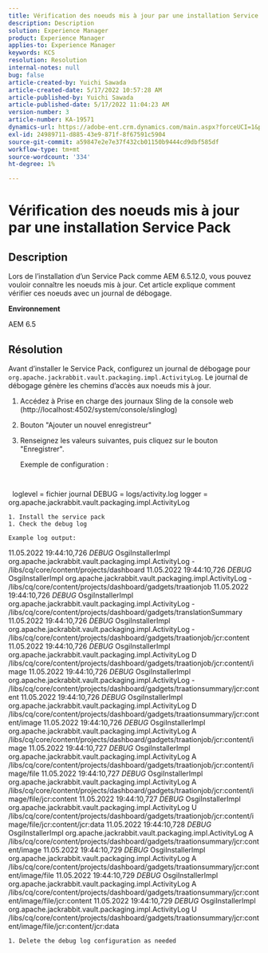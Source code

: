 ```yaml
---
title: Vérification des noeuds mis à jour par une installation Service Pack
description: Description
solution: Experience Manager
product: Experience Manager
applies-to: Experience Manager
keywords: KCS
resolution: Resolution
internal-notes: null
bug: false
article-created-by: Yuichi Sawada
article-created-date: 5/17/2022 10:57:28 AM
article-published-by: Yuichi Sawada
article-published-date: 5/17/2022 11:04:23 AM
version-number: 3
article-number: KA-19571
dynamics-url: https://adobe-ent.crm.dynamics.com/main.aspx?forceUCI=1&pagetype=entityrecord&etn=knowledgearticle&id=083bd723-d0d5-ec11-a7b5-000d3a37750e
exl-id: 24989711-d885-43e9-871f-8f67591c5904
source-git-commit: a59847e2e7e37f432cb01150b9444cd9dbf585df
workflow-type: tm+mt
source-wordcount: '334'
ht-degree: 1%

---
```


# Vérification des noeuds mis à jour par une installation Service Pack

## Description

Lors de l’installation d’un Service Pack comme AEM 6.5.12.0, vous pouvez vouloir connaître les noeuds mis à jour. Cet article explique comment vérifier ces noeuds avec un journal de débogage.

<b>Environnement</b>

AEM 6.5

## Résolution

Avant d’installer le Service Pack, configurez un journal de débogage pour `org.apache.jackrabbit.vault.packaging.impl.ActivityLog`. Le journal de débogage génère les chemins d’accès aux noeuds mis à jour.

1. Accédez à Prise en charge des journaux Sling de la console web (http://localhost:4502/system/console/slinglog)
1. Bouton &quot;Ajouter un nouvel enregistreur&quot;
1. Renseignez les valeurs suivantes, puis cliquez sur le bouton &quot;Enregistrer&quot;.

   Exemple de configuration :

   ```
   
   
  loglevel = fichier journal DEBUG = logs/activity.log logger = org.apache.jackrabbit.vault.packaging.impl.ActivityLog

```
1. Install the service pack
1. Check the debug log

Example log output:
```
11.05.2022 19:44:10,726 *DEBUG* OsgiInstallerImpl org.apache.jackrabbit.vault.packaging.impl.ActivityLog - /libs/cq/core/content/projects/dashboard 11.05.2022 19:44:10,726 *DEBUG* OsgiInstallerImpl org.apache.jackrabbit.vault.packaging.impl.ActivityLog - /libs/cq/core/content/projects/dashboard/gadgets/traationjob 11.05.2022 19:44:10,726 *DEBUG* OsgiInstallerImpl org.apache.jackrabbit.vault.packaging.impl.ActivityLog - /libs/cq/core/content/projects/dashboard/gadgets/translationSummary 11.05.2022 19:44:10,726 *DEBUG* OsgiInstallerImpl org.apache.jackrabbit.vault.packaging.impl.ActivityLog - /libs/cq/core/content/projects/dashboard/gadgets/traationjob/jcr:content 11.05.2022 19:44:10,726 *DEBUG* OsgiInstallerImpl org.apache.jackrabbit.vault.packaging.impl.ActivityLog D /libs/cq/core/content/projects/dashboard/gadgets/traationjob/jcr:content/image 11.05.2022 19:44:10,726 *DEBUG* OsgiInstallerImpl org.apache.jackrabbit.vault.packaging.impl.ActivityLog - /libs/cq/core/content/projects/dashboard/gadgets/traationsummary/jcr:content 11.05.2022 19:44:10,726 *DEBUG* OsgiInstallerImpl org.apache.jackrabbit.vault.packaging.impl.ActivityLog D /libs/cq/core/content/projects/dashboard/gadgets/traationsummary/jcr:content/image 11.05.2022 19:44:10,726 *DEBUG* OsgiInstallerImpl org.apache.jackrabbit.vault.packaging.impl.ActivityLog A /libs/cq/core/content/projects/dashboard/gadgets/traationjob/jcr:content/image 11.05.2022 19:44:10,727 *DEBUG* OsgiInstallerImpl org.apache.jackrabbit.vault.packaging.impl.ActivityLog A /libs/cq/core/content/projects/dashboard/gadgets/traationjob/jcr:content/image/file 11.05.2022 19:44:10,727 *DEBUG* OsgiInstallerImpl org.apache.jackrabbit.vault.packaging.impl.ActivityLog A /libs/cq/core/content/projects/dashboard/gadgets/traationjob/jcr:content/image/file/jcr:content 11.05.2022 19:44:10,727 *DEBUG* OsgiInstallerImpl org.apache.jackrabbit.vault.packaging.impl.ActivityLog U /libs/cq/core/content/projects/dashboard/gadgets/traationjob/jcr:content/image/file/jcr:content/jcr:data 11.05.2022 19:44:10,728 *DEBUG* OsgiInstallerImpl org.apache.jackrabbit.vault.packaging.impl.ActivityLog A /libs/cq/core/content/projects/dashboard/gadgets/traationsummary/jcr:content/image 11.05.2022 19:44:10,729 *DEBUG* OsgiInstallerImpl org.apache.jackrabbit.vault.packaging.impl.ActivityLog A /libs/cq/core/content/projects/dashboard/gadgets/traationsummary/jcr:content/image/file 11.05.2022 19:44:10,729 *DEBUG* OsgiInstallerImpl org.apache.jackrabbit.vault.packaging.impl.ActivityLog A /libs/cq/core/content/projects/dashboard/gadgets/traationsummary/jcr:content/image/file/jcr:content 11.05.2022 19:44:10,729 *DEBUG* OsgiInstallerImpl org.apache.jackrabbit.vault.packaging.impl.ActivityLog U /libs/cq/core/content/projects/dashboard/gadgets/traationsummary/jcr:content/image/file/jcr:content/jcr:data

```
1. Delete the debug log configuration as needed

